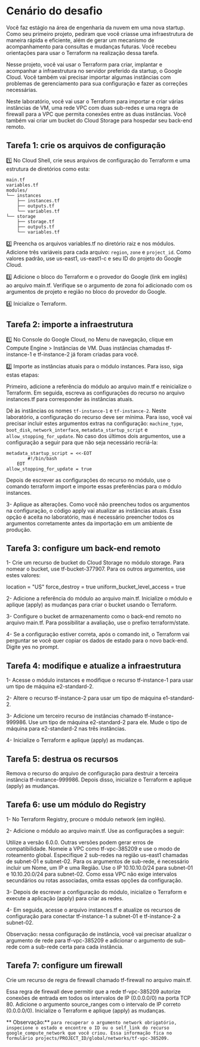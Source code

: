 # Cenário do desafio

Você faz estágio na área de engenharia da nuvem em uma nova startup.
Como seu primeiro projeto, pediram que você criasse uma infraestrutura
de maneira rápida e eficiente, além de gerar um mecanismo de acompanhamento
para consultas e mudanças futuras. Você recebeu orientações para usar o 
Terraform na realização dessa tarefa.

Nesse projeto, você vai usar o Terraform para criar, implantar e acompanhar
a infraestrutura no servidor preferido da startup, o Google Cloud. Você também
vai precisar importar algumas instâncias com problemas de gerenciamento para
sua configuração e fazer as correções necessárias.

Neste laboratório, você vai usar o Terraform para importar e criar várias
instâncias de VM, uma rede VPC com duas sub-redes e uma regra de firewall
para a VPC que permita conexões entre as duas instâncias. Você também vai
criar um bucket do Cloud Storage para hospedar seu back-end remoto.

## Tarefa 1: crie os arquivos de configuração

1️⃣ No Cloud Shell, crie seus arquivos de configuração do Terraform e uma estrutura de diretórios como esta:
```
main.tf
variables.tf
modules/
└── instances
    ├── instances.tf
    ├── outputs.tf
    └── variables.tf
└── storage
    ├── storage.tf
    ├── outputs.tf
    └── variables.tf
```
2️⃣ Preencha os arquivos variables.tf no diretório raiz e nos módulos.
Adicione três variáveis para cada arquivo: ```region```, ```zone``` e ```project_id```.
Como valores padrão, use us-east1, us-east1-c e seu ID do projeto do Google Cloud.

3️⃣ Adicione o bloco do Terraform e o provedor do Google (link em inglês) ao arquivo main.tf.
Verifique se o argumento de zona foi adicionado com os argumentos de projeto e região no bloco do provedor do Google.

4️⃣ Inicialize o Terraform.

## Tarefa 2: importe a infraestrutura

1️⃣ No Console do Google Cloud, no Menu de navegação, clique em Compute Engine > Instâncias de VM.
Duas instâncias chamadas tf-instance-1 e tf-instance-2 já foram criadas para você.

2️⃣ Importe as instâncias atuais para o módulo instances. Para isso, siga estas etapas:

Primeiro, adicione a referência do módulo ao arquivo main.tf e reinicialize o Terraform.
Em seguida, escreva as configurações do recurso no arquivo instances.tf para corresponder às instâncias atuais.

Dê às instâncias os nomes ```tf-instance-1``` e ```tf-instance-2```.
Neste laboratório, a configuração do recurso deve ser mínima.
Para isso, você vai precisar incluir estes argumentos extras na configuração:
```machine_type```, ```boot_disk```, ```network_interface```, ```metadata_startup_script``` e ```allow_stopping_for_update```.
No caso dos últimos dois argumentos, use a configuração a seguir para que não seja necessário recriá-la:
```
metadata_startup_script = <<-EOT
        #!/bin/bash
    EOT
allow_stopping_for_update = true
```
Depois de escrever as configurações do recurso no módulo, 
use o comando terraform import e importe essas preferências para o módulo instances.

3- Aplique as alterações. Como você não preencheu todos os argumentos na configuração, 
o código apply vai atualizar as instâncias atuais. Essa opção é aceita no laboratório, 
mas é necessário preencher todos os argumentos corretamente antes da importação em um ambiente de produção.

## Tarefa 3: configure um back-end remoto

1- Crie um recurso de bucket do Cloud Storage no módulo storage.
Para nomear o bucket, use tf-bucket-377907.
Para os outros argumentos, use estes valores:

location = "US"
force_destroy = true
uniform_bucket_level_access = true

2- Adicione a referência do módulo ao arquivo main.tf.
Inicialize o módulo e aplique (apply) as mudanças para criar o bucket usando o Terraform.

3- Configure o bucket de armazenamento como o back-end remoto no arquivo main.tf.
Para possibilitar a avaliação, use o prefixo terraform/state.

4- Se a configuração estiver correta, após o comando init, 
o Terraform vai perguntar se você quer copiar os dados de estado para o novo back-end.
Digite yes no prompt.

## Tarefa 4: modifique e atualize a infraestrutura

1- Acesse o módulo instances e modifique o recurso tf-instance-1 para usar um tipo de máquina e2-standard-2.

2- Altere o recurso tf-instance-2 para usar um tipo de máquina e1-standard-2.

3- Adicione um terceiro recurso de instâncias chamado tf-instance-999986. Use um tipo de máquina e2-standard-2 para ele. Mude o tipo de máquina para e2-standard-2 nas três instâncias.

4- Inicialize o Terraform e aplique (apply) as mudanças.

## Tarefa 5: destrua os recursos

Remova o recurso do arquivo de configuração para destruir a terceira instância tf-instance-999986.
Depois disso, inicialize o Terraform e aplique (apply) as mudanças.

## Tarefa 6: use um módulo do Registry

1- No Terraform Registry, procure o módulo network (em inglês).

2- Adicione o módulo ao arquivo main.tf. Use as configurações a seguir:

Utilize a versão 6.0.0. Outras versões podem gerar erros de compatibilidade.
Nomeie a VPC como tf-vpc-385209 e use o modo de roteamento global.
Especifique 2 sub-redes na região us-east1 chamadas de subnet-01 e subnet-02. Para os argumentos de sub-rede, é necessário incluir um Nome, um IP e uma Região.
Use o IP 10.10.10.0/24 para subnet-01 e 10.10.20.0/24 para subnet-02.
Como essa VPC não exige intervalos secundários ou rotas associadas, omita essas opções da configuração.

3- Depois de escrever a configuração do módulo, inicialize o Terraform e execute a aplicação (apply) para criar as redes.

4- Em seguida, acesse o arquivo instances.tf e atualize os recursos de configuração para conectar tf-instance-1 a subnet-01 e tf-instance-2 a subnet-02.

Observação: nessa configuração de instância, você vai precisar atualizar o argumento de rede para tf-vpc-385209 e adicionar o argumento de sub-rede com a sub-rede certa para cada instância.

## Tarefa 7: configure um firewall

Crie um recurso de regra de firewall chamado tf-firewall no arquivo main.tf.

Essa regra de firewall deve permitir que a rede tf-vpc-385209 autorize conexões de entrada em todos os intervalos de IP (0.0.0.0/0) na porta TCP 80.
Adicione o argumento source_ranges com o intervalo de IP correto (0.0.0.0/0).
Inicialize o Terraform e aplique (apply) as mudanças.

** Observação:** `para recuperar o argumento network obrigatório, 
inspecione o estado e encontre o ID ou o self_link do recurso google_compute_network que você criou.
Essa informação fica no formulário projects/PROJECT_ID/global/networks/tf-vpc-385209.`
